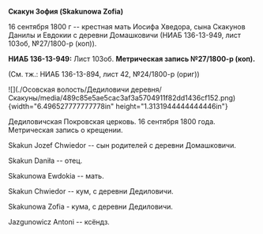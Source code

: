 **Скакун Зофия (Skakunowa Zofia)**

16 сентября 1800 г -- крестная мать Иосифа Хведора, сына Скакунов Данилы
и Евдокии с деревни Домашковичи (НИАБ 136-13-949, лист 103об, №27/1800-р
(коп)).

**НИАБ 136-13-949:** Лист 103об. **Метрическая запись №27/1800-р
(коп).**

(См. тж.: НИАБ 136-13-894, лист 42, №24/1800-р (ориг))

![](./Осовская волость/Дедиловичи деревня/Скакуны/media/489c85e5ae5cac3af3a5704911f82dd1436cf152.png){width="6.496527777777778in"
height="1.3131944444444446in"}

Дедиловичская Покровская церковь. 16 сентября 1800 года. Метрическая
запись о крещении.

Skakun Jozef Chwiedor -- сын родителей с деревни Домашковичи.

Skakun Daniła -- отец.

Skakunowa Ewdokia -- мать.

Skakun Chwiedor -- кум, с деревни Дедиловичи.

Skakunowa Zofia - кума, с деревни Дедиловичи.

Jazgunowicz Antoni -- ксёндз.
